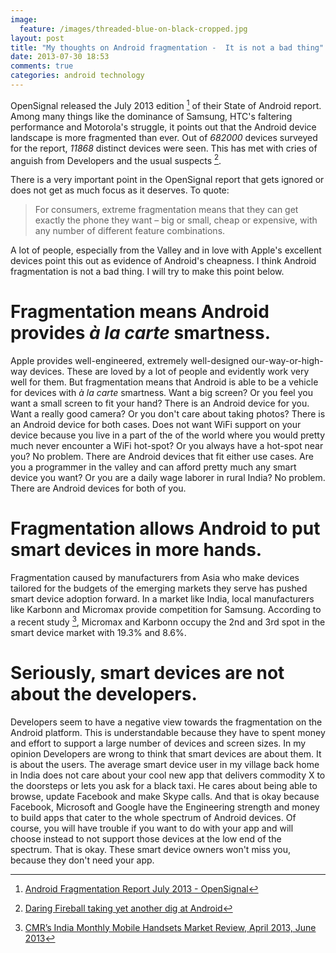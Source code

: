 ```yaml
---
image:
  feature: /images/threaded-blue-on-black-cropped.jpg
layout: post
title: "My thoughts on Android fragmentation -  It is not a bad thing"
date: 2013-07-30 18:53
comments: true
categories: android technology
---
```

OpenSignal released the July 2013 edition [^1] of their State of Android report. Among many things like the dominance of Samsung, HTC's faltering performance and Motorola's struggle, it points out that the Android device landscape is more fragmented than ever. Out of _682000_ devices surveyed for the report, _11868_ distinct devices were seen. This has met with cries of anguish from Developers and the usual suspects [^2].

There is a very important point in the OpenSignal report that gets ignored or does not get as much focus as it deserves. To quote:
>  For consumers, extreme fragmentation means that they can get exactly the phone they want – big or small, cheap or expensive, with any number of different feature combinations.

<!--more-->

A lot of people, especially from the Valley and in love with Apple's excellent devices point this out as evidence of Android's cheapness. I think Android fragmentation is not a bad thing. I will try to make this point below.

# Fragmentation means Android provides _à la carte_ smartness.
Apple provides well-engineered, extremely well-designed our-way-or-high-way devices. These are loved by a lot of people and evidently work very well for them. But fragmentation means  that Android is able to be a vehicle for devices with _à la carte_ smartness. Want a big screen? Or you feel you want a small screen to fit your hand? There is an Android device for you.
Want a really good camera? Or you don't care about taking photos? There is an Android device for both cases.
Does not want WiFi support on your device because you live in a part of the of the world where you would pretty much never encounter a WiFi hot-spot? Or you always have a hot-spot near you? No problem. There are Android devices that fit either use cases.
Are you a programmer in the valley and can afford pretty much any smart device you want? Or you are a daily wage laborer in rural India? No problem. There are Android devices for both of you.

# Fragmentation allows Android to put smart devices in more hands.
Fragmentation caused by manufacturers from Asia who make devices tailored for the budgets of the emerging markets they serve has pushed smart device adoption forward. In a market like India, local manufacturers like Karbonn and Micromax provide competition for Samsung. According to a recent study [^3],  Micromax and Karbonn occupy the 2nd and 3rd spot in the smart device market with 19.3% and 8.6%.

# Seriously, smart devices are not about the developers.
Developers seem to have a negative view towards the fragmentation on the Android platform. This is understandable because they have to spent money and effort to support a large number of devices and screen sizes. In my opinion Developers are wrong to think that smart devices are about them. It is about the users. The average smart device user in my village back home in India does not care about your cool new app that delivers commodity X to the doorsteps or lets you ask for a black taxi. He cares about being able to browse, update Facebook and make Skype calls. And that is okay because Facebook, Microsoft and Google have the Engineering strength and money to build apps that cater to the whole spectrum of Android devices. Of course, you will have trouble if you want to do with your app and will choose instead to not support those devices at the low end of the spectrum. That is okay. These smart device owners won't miss you, because they don't need your app.


[^1]: [Android Fragmentation Report July 2013 - OpenSignal](http://opensignal.com/reports/fragmentation-2013/)
[^2]: [Daring Fireball taking yet another dig at Android](http://daringfireball.net/linked/2013/07/30/bbc-android)
[^3]: [CMR’s India Monthly Mobile Handsets Market Review, April 2013, June 2013](http://cmrindia.com/more-than-73-5-million-mobile-handsets-shipped-in-india-during-january-april-2013-a-yoy-growth-of-11-1/)
